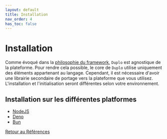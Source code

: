 ```yaml
---
layout: default
title: Installation
nav_order: 4
has_toc: false 
---
```


# Installation

Comme évoqué dans la [philosophie du framework](../introduction/#philosophie-du-framework), `Duplo` est agnostique de la plateforme. Pour rendre cela possible, le core de `Duplo` utilise uniquement des éléments appartenant au langage. Cependant, il est nécessaire d'avoir une librairie secondaire de portage vers la plateforme que vous utilisez. L'installation et l'initialisation seront différentes selon votre environnement.

## Installation sur les différentes platformes
- [NodeJS](./node-js)
- [Deno](./deno)
- [Bun](./bun)

[Retour au Références](..)
